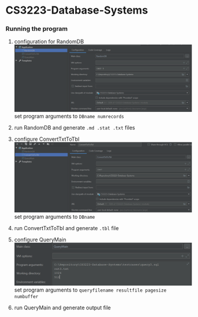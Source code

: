 # CS3223-Database-Systems

### Running the program
1. configuration for RandomDB
![RandomDB configuration](./imgs/randomdb.png)
set program arguments to `DBname numrecords`

2. run RandomDB and generate `.md .stat .txt` files

3. configure ConvertTxtToTbl 
![RandomDB configuration](./imgs/convertTxtToTbl.png)
set program arguments to `DBname`

4. run ConvertTxtToTbl and generate `.tbl` file

5. configure QueryMain
![RandomDB configuration](./imgs/queryMain.png)
set program arguments to `queryfilename resultfile pagesize numbuffer`

6. run QueryMain and generate output file